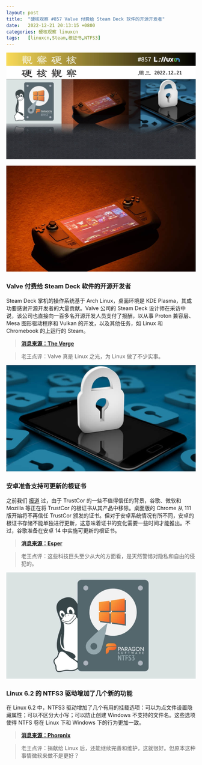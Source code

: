 ```yaml
---
layout: post
title:	"硬核观察 #857 Valve 付费给 Steam Deck 软件的开源开发者"
date:	2022-12-21 20:13:15 +0800 
categories:	硬核观察 linuxcn 
tags:	[linuxcn,Steam,根证书,NTFS3]
---
```



![](/Asserts/Images/album/202212/21/201225ypmxnh2hommmxpbm.jpg)


![](/Asserts/Images/album/202212/21/201232l44foybt47z5ub7n.jpg)


### Valve 付费给 Steam Deck 软件的开源开发者


Steam Deck 掌机的操作系统基于 Arch Linux，桌面环境是 KDE Plasma，其成功要感谢开源开发者的大量贡献。Valve 公司的 Steam Deck 设计师在采访中说，该公司也直接向一百多名开源开发人员支付了报酬，以从事 Proton 兼容层、Mesa 图形驱动程序和 Vulkan 的开发，以及其他任务，如 Linux 和 Chromebook 的上运行的 Steam。



> 
> **[消息来源：The Verge](https://www.theverge.com/23499215/valve-steam-deck-interview-late-2022)**
> 
> 
> 



> 
> 老王点评：Valve 真是 Linux 之光，为 Linux 做了不少实事。
> 
> 
> 


![](/Asserts/Images/album/202212/21/201242z2vnlw22nw8slzn2.jpg)


### 安卓准备支持可更新的根证书


之前我们 [报道](/article-15242-1.html) 过，由于 TrustCor 的一些不值得信任的背景，谷歌、微软和 Mozilla 等正在将 TrustCor 的根证书从其产品中移除。桌面版的 Chrome 从 111 版开始将不再信任 TrustCor 颁发的证书。但对于安卓系统情况有所不同，安卓的根证书存储不能单独进行更新，这意味着证书的变化需要一些时间才能推出。不过，谷歌准备在安卓 14 中实施可更新的根证书。



> 
> **[消息来源：Esper](https://blog.esper.io/android-14-updatable-certificates/)**
> 
> 
> 



> 
> 老王点评：这些科技巨头至少从大的方面看，是天然警惕对隐私和自由的侵犯的。
> 
> 
> 


![](/Asserts/Images/album/202212/21/201253x15zd2yll6l1p1p5.jpg)


### Linux 6.2 的 NTFS3 驱动增加了几个新的功能


在 Linux 6.2 中，NTFS3 驱动增加了几个有用的挂载选项：可以为点文件设置隐藏属性；可以不区分大小写；可以防止创建 Windows 不支持的文件名。这些选项使得 NTFS 卷在 Linux 下和 Windows 下的行为更加一致。



> 
> **[消息来源：Phoronix](https://www.phoronix.com/news/NTFS3-Linux-6.2-Features)**
> 
> 
> 



> 
> 老王点评：捐献给 Linux 后，还能继续完善和维护，这就很好。但原本这种事情微软来做不是更好？
> 
> 
>
